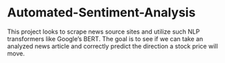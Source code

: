 # Automated-Sentiment-Analysis
This project looks to scrape news source sites and utilize such NLP transformers like Google’s BERT. The goal is to see if we can take an analyzed news article and correctly predict the direction a stock price will move. 
